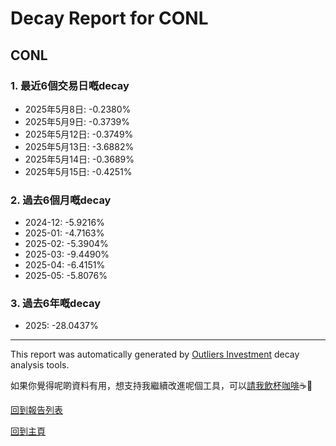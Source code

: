 # Decay Report for CONL

## CONL

### 1. 最近6個交易日嘅decay

- 2025年5月8日: -0.2380%
- 2025年5月9日: -0.3739%
- 2025年5月12日: -0.3749%
- 2025年5月13日: -3.6882%
- 2025年5月14日: -0.3689%
- 2025年5月15日: -0.4251%

### 2. 過去6個月嘅decay

- 2024-12: -5.9216%
- 2025-01: -4.7163%
- 2025-02: -5.3904%
- 2025-03: -9.4490%
- 2025-04: -6.4151%
- 2025-05: -5.8076%

### 3. 過去6年嘅decay

- 2025: -28.0437%

------------------------------
This report was automatically generated by [Outliers Investment](https://outliersecon.github.io/Outliers-Investment/) decay analysis tools.

如果你覺得呢啲資料有用，想支持我繼續改進呢個工具，可以[請我飲杯咖啡](https://buymeacoffee.com/outliersecon)☕🙏

[回到報告列表](https://outliersecon.github.io/Outliers-Investment/reports/reports_public)

[回到主頁](https://outliersecon.github.io/Outliers-Investment/)